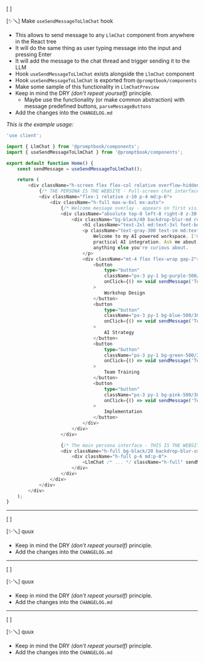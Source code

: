 [ ]

[✨🪛] Make `useSendMessageToLlmChat` hook

-   This allows to send message to any `LlmChat` component from anywhere in the React tree
-   It will do the same thing as user typing message into the input and pressing Enter
-   It will add the message to the chat thread and trigger sending it to the LLM
-   Hook `useSendMessageToLlmChat` exists alongside the `LlmChat` component
-   Hook `useSendMessageToLlmChat` is exported from `@promptbook/components`
-   Make some sample of this functionality in `LlmChatPreview`
-   Keep in mind the DRY _(don't repeat yourself)_ principle.
    -   Maybe use the functionality (or make common abstraction) with message predefined buttons, `parseMessageButtons`
-   Add the changes into the `CHANGELOG.md`

_This is the example usage:_

```typescript
'use client';

import { LlmChat } from '@promptbook/components';
import { useSendMessageToLlmChat } from '@promptbook/components';

export default function Home() {
    const sendMessage = useSendMessageToLlmChat();

    return (
        <div className="h-screen flex flex-col relative overflow-hidden bg-gradient-to-br from-slate-900 via-purple-900 to-slate-900">
            {/* THE PERSONA IS THE WEBSITE - Full-screen chat interface */}
            <div className="flex-1 relative z-10 p-4 md:p-6">
                <div className="h-full max-w-6xl mx-auto">
                    {/* Welcome message overlay - appears on first visit */}
                    <div className="absolute top-8 left-8 right-8 z-30 pointer-events-none">
                        <div className="bg-black/40 backdrop-blur-md rounded-2xl p-6 border border-white/10 max-w-2xl mx-auto">
                            <h1 className="text-2xl md:text-3xl font-bold text-white mb-3">Hi! I'm Pavol 👋</h1>
                            <p className="text-gray-300 text-sm md:text-base leading-relaxed">
                                Welcome to my AI-powered workspace. I'm here to help transform your business with
                                practical AI integration. Ask me about workshops, pricing, implementation strategies, or
                                anything else you're curious about.
                            </p>
                            <div className="mt-4 flex flex-wrap gap-2">
                                <button
                                    type="button"
                                    className="px-3 py-1 bg-purple-500/30 text-purple-200 rounded-full text-xs cursor-pointer"
                                    onClick={() => void sendMessage('Tell me about your workshops!')}
                                >
                                    Workshop Design
                                </button>
                                <button
                                    type="button"
                                    className="px-3 py-1 bg-blue-500/30 text-blue-200 rounded-full text-xs"
                                    onClick={() => void sendMessage('Tell me about your AI strategy!')}
                                >
                                    AI Strategy
                                </button>
                                <button
                                    type="button"
                                    className="px-3 py-1 bg-green-500/30 text-green-200 rounded-full text-xs"
                                    onClick={() => void sendMessage('Tell me about your team training!')}
                                >
                                    Team Training
                                </button>
                                <button
                                    type="button"
                                    className="px-3 py-1 bg-pink-500/30 text-pink-200 rounded-full text-xs"
                                    onClick={() => void sendMessage('Tell me about your implementation process!')}
                                >
                                    Implementation
                                </button>
                            </div>
                        </div>
                    </div>

                    {/* The main persona interface - THIS IS THE WEBSITE */}
                    <div className="h-full bg-black/20 backdrop-blur-sm rounded-3xl border border-white/10 shadow-2xl overflow-hidden">
                        <div className="h-full p-6 md:p-8">
                            <LlmChat /* ... */ className="h-full" sendMessage={sendMessage} />
                        </div>
                    </div>
                </div>
            </div>
        </div>
    );
}
```

---

[ ]

[✨🪛] quux

-   Keep in mind the DRY _(don't repeat yourself)_ principle.
-   Add the changes into the `CHANGELOG.md`

---

[ ]

[✨🪛] quux

-   Keep in mind the DRY _(don't repeat yourself)_ principle.
-   Add the changes into the `CHANGELOG.md`

---

[ ]

[✨🪛] quux

-   Keep in mind the DRY _(don't repeat yourself)_ principle.
-   Add the changes into the `CHANGELOG.md`
